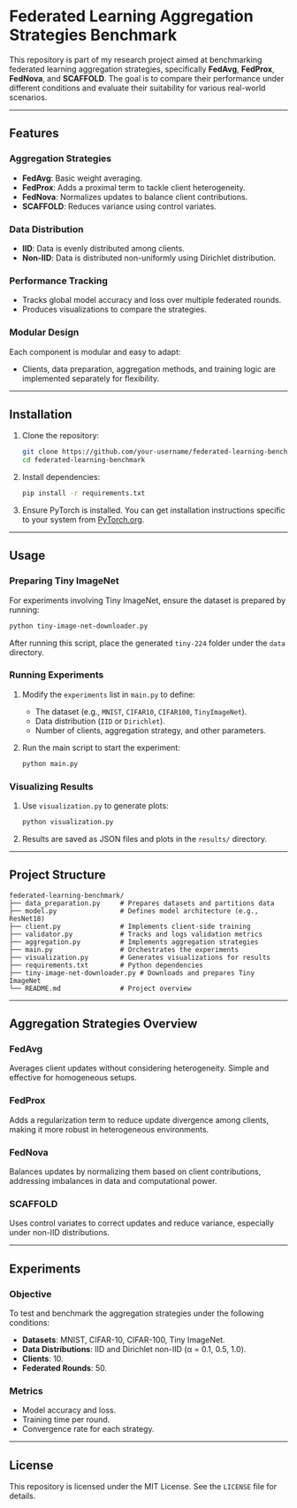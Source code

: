 
# Federated Learning Aggregation Strategies Benchmark

This repository is part of my research project aimed at benchmarking federated learning aggregation strategies, specifically **FedAvg**, **FedProx**, **FedNova**, and **SCAFFOLD**. The goal is to compare their performance under different conditions and evaluate their suitability for various real-world scenarios.

---

## Features

### Aggregation Strategies
- **FedAvg**: Basic weight averaging.
- **FedProx**: Adds a proximal term to tackle client heterogeneity.
- **FedNova**: Normalizes updates to balance client contributions.
- **SCAFFOLD**: Reduces variance using control variates.

### Data Distribution
- **IID**: Data is evenly distributed among clients.
- **Non-IID**: Data is distributed non-uniformly using Dirichlet distribution.

### Performance Tracking
- Tracks global model accuracy and loss over multiple federated rounds.
- Produces visualizations to compare the strategies.

### Modular Design
Each component is modular and easy to adapt:
- Clients, data preparation, aggregation methods, and training logic are implemented separately for flexibility.

---

## Installation

1. Clone the repository:
   ```bash
   git clone https://github.com/your-username/federated-learning-benchmark.git
   cd federated-learning-benchmark
   ```

2. Install dependencies:
   ```bash
   pip install -r requirements.txt
   ```

3. Ensure PyTorch is installed. You can get installation instructions specific to your system from [PyTorch.org](https://pytorch.org/).

---

## Usage

### Preparing Tiny ImageNet
For experiments involving Tiny ImageNet, ensure the dataset is prepared by running:
```bash
python tiny-image-net-downloader.py
```
After running this script, place the generated `tiny-224` folder under the `data` directory.

### Running Experiments

1. Modify the `experiments` list in `main.py` to define:
   - The dataset (e.g., `MNIST`, `CIFAR10`, `CIFAR100`, `TinyImageNet`).
   - Data distribution (`IID` or `Dirichlet`).
   - Number of clients, aggregation strategy, and other parameters.

2. Run the main script to start the experiment:
   ```bash
   python main.py
   ```

### Visualizing Results

1. Use `visualization.py` to generate plots:
   ```bash
   python visualization.py
   ```

2. Results are saved as JSON files and plots in the `results/` directory.

---

## Project Structure

```plaintext
federated-learning-benchmark/
├── data_preparation.py     # Prepares datasets and partitions data
├── model.py                # Defines model architecture (e.g., ResNet18)
├── client.py               # Implements client-side training
├── validator.py            # Tracks and logs validation metrics
├── aggregation.py          # Implements aggregation strategies
├── main.py                 # Orchestrates the experiments
├── visualization.py        # Generates visualizations for results
├── requirements.txt        # Python dependencies
├── tiny-image-net-downloader.py # Downloads and prepares Tiny ImageNet
└── README.md               # Project overview
```

---

## Aggregation Strategies Overview

### FedAvg
Averages client updates without considering heterogeneity. Simple and effective for homogeneous setups.

### FedProx
Adds a regularization term to reduce update divergence among clients, making it more robust in heterogeneous environments.

### FedNova
Balances updates by normalizing them based on client contributions, addressing imbalances in data and computational power.

### SCAFFOLD
Uses control variates to correct updates and reduce variance, especially under non-IID distributions.

---

## Experiments

### Objective
To test and benchmark the aggregation strategies under the following conditions:

- **Datasets**: MNIST, CIFAR-10, CIFAR-100, Tiny ImageNet.
- **Data Distributions**: IID and Dirichlet non-IID (α = 0.1, 0.5, 1.0).
- **Clients**: 10.
- **Federated Rounds**: 50.

### Metrics
- Model accuracy and loss.
- Training time per round.
- Convergence rate for each strategy.

---

## License
This repository is licensed under the MIT License. See the `LICENSE` file for details.
